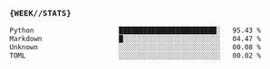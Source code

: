 ### `{WEEK//STATS}` 
<!--START_SECTION:waka-->

```txt
Python                     ████████████████████████░   95.43 %
Markdown                   █░░░░░░░░░░░░░░░░░░░░░░░░   04.47 %
Unknown                    ░░░░░░░░░░░░░░░░░░░░░░░░░   00.08 %
TOML                       ░░░░░░░░░░░░░░░░░░░░░░░░░   00.02 %
```

<!--END_SECTION:waka-->
